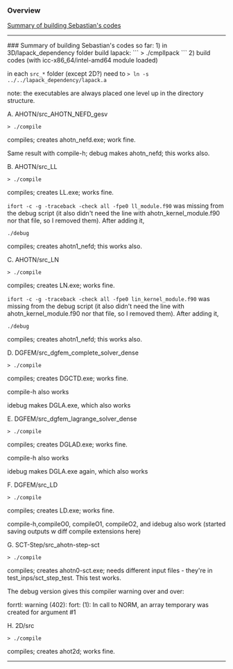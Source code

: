 ### Overview
[Summary of building Sebastian's codes](#SSummary)
***
<a name="SSummary"/>
### Summary of building Sebastian's codes so far:
1) in 3D/lapack_dependency folder build lapack:
```
> ./cmpllpack
```
2) build codes (with icc-x86_64/intel-amd64 module loaded)

in each `src_*` folder (except 2D?) need to `> ln -s ../../lapack_dependency/lapack.a`

note: the executables are always placed one level up in the directory structure.

A. AHOTN/src_AHOTN_NEFD_gesv
```
> ./compile
```
compiles; creates ahotn_nefd.exe; work fine.

Same result with compile-h; debug makes ahotn_nefd; this works also.

B. AHOTN/src_LL
```
> ./compile
```
compiles; creates LL.exe; works fine.

`ifort -c -g -traceback -check all -fpe0 ll_module.f90` was missing from the debug script (it also didn't need the line with ahotn_kernel_module.f90 nor that file, so I removed them). After adding it,
```
./debug 
```
compiles; creates ahotn1_nefd; this works also.

 

C. AHOTN/src_LN
```
> ./compile
```
compiles; creates LN.exe;  works fine.

`ifort -c -g -traceback -check all -fpe0 lin_kernel_module.f90` was missing from the debug script (it also didn't need the line with ahotn_kernel_module.f90 nor that file, so I removed them). After adding it,
```
./debug 
```
compiles; creates ahotn1_nefd; this works also.

D. DGFEM/src_dgfem_complete_solver_dense
```
> ./compile
```
compiles; creates DGCTD.exe; works fine.

compile-h also works

idebug makes DGLA.exe, which also works

E. DGFEM/src_dgfem_lagrange_solver_dense
```
> ./compile
```
compiles; creates DGLAD.exe; works fine.

compile-h also works

idebug makes DGLA.exe again, which also works

F. DGFEM/src_LD
```
> ./compile
```
compiles; creates LD.exe; works fine.

compile-h,compileO0, compileO1, compileO2, and idebug also work (started saving outputs w diff compile extensions here)

G. SCT-Step/src_ahotn-step-sct
```
> ./compile
```
compiles; creates ahotn0-sct.exe; needs different input files - they're in test_inps/sct_step_test. This test works.

The debug version gives this compiler warning over and over:

forrtl: warning (402): fort: (1): In call to NORM, an array temporary was created for argument #1

H. 2D/src
```
> ./compile
```
compiles; creates ahot2d; works fine.
***
